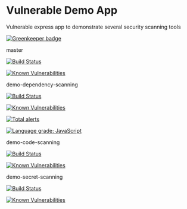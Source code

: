 # Vulnerable Demo App
Vulnerable express app to demonstrate several security scanning tools

[![Greenkeeper badge](https://badges.greenkeeper.io/vulnerable-demo-app/vulnerable-demo-app.svg)](https://greenkeeper.io/)

master 

[![Build Status](https://travis-ci.org/vulnerable-demo-app/vulnerable-demo-app.svg?branch=master)](https://travis-ci.org/vulnerable-demo-app/vulnerable-demo-app)

[![Known Vulnerabilities](https://snyk.io/test/github/vulnerable-demo-app/vulnerable-demo-app/badge.svg)](https://snyk.io/test/github/vulnerable-demo-app/vulnerable-demo-app)

demo-dependency-scanning

[![Build Status](https://travis-ci.org/vulnerable-demo-app/vulnerable-demo-app.svg?branch=demo-dependency-scanning)](https://travis-ci.org/vulnerable-demo-app/vulnerable-demo-app)

[![Known Vulnerabilities](https://snyk.io/test/github/vulnerable-demo-app/vulnerable-demo-app/demo-dependency-scanning/badge.svg)](https://snyk.io/test/github/vulnerable-demo-app/vulnerable-demo-app/demo-dependency-scanning) 

[![Total alerts](https://img.shields.io/lgtm/alerts/g/vulnerable-demo-app/vulnerable-demo-app.svg?logo=lgtm&logoWidth=18)](https://lgtm.com/projects/g/vulnerable-demo-app/vulnerable-demo-app/alerts/)

[![Language grade: JavaScript](https://img.shields.io/lgtm/grade/javascript/g/vulnerable-demo-app/vulnerable-demo-app.svg?logo=lgtm&logoWidth=18)](https://lgtm.com/projects/g/vulnerable-demo-app/vulnerable-demo-app/context:javascript)

demo-code-scanning

[![Build Status](https://travis-ci.org/vulnerable-demo-app/vulnerable-demo-app.svg?branch=demo-code-scanning)](https://travis-ci.org/vulnerable-demo-app/vulnerable-demo-app)

[![Known Vulnerabilities](https://snyk.io/test/github/vulnerable-demo-app/vulnerable-demo-app/demo-code-scanning/badge.svg)](https://snyk.io/test/github/vulnerable-demo-app/vulnerable-demo-app/demo-code-scanning)

demo-secret-scanning

[![Build Status](https://travis-ci.org/vulnerable-demo-app/vulnerable-demo-app.svg?branch=demo-secret-scanning)](https://travis-ci.org/vulnerable-demo-app/vulnerable-demo-app)

[![Known Vulnerabilities](https://snyk.io/test/github/vulnerable-demo-app/vulnerable-demo-app/demo-secret-scanning/badge.svg)](https://snyk.io/test/github/vulnerable-demo-app/vulnerable-demo-app/demo-secret-scanning)
